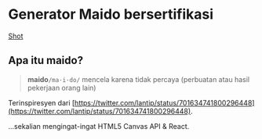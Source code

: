 # Generator Maido bersertifikasi

[Shot](http://i.imgur.com/df4nYmC.png)

## Apa itu maido?

>**maido**`/ma·i·do/` mencela karena tidak percaya (perbuatan atau hasil pekerjaan orang lain)

Terinspiresyen dari [https://twitter.com/lantip/status/701634741800296448](https://twitter.com/lantip/status/701634741800296448).

...sekalian mengingat-ingat HTML5 Canvas API & React.
